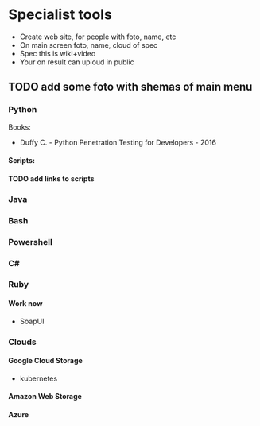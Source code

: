 # Specialist tools
* Create web site, for people with foto, name, etc
* On main screen foto, name, cloud of spec
* Spec this is wiki+video
* Your on result can uploud in public

## TODO add some foto with shemas of main menu
### Python
Books:
* Duffy C. - Python Penetration Testing for Developers - 2016
#### Scripts:
#### TODO add links to scripts
### Java
### Bash
### Powershell
### C#
### Ruby
#### Work now
* SoapUI
### Clouds
#### Google Cloud Storage
* kubernetes
#### Amazon Web Storage
#### Azure
